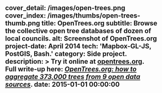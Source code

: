cover_detail: /images/open-trees.png
cover_index: /images/thumbs/open-trees-thumb.png
title: OpenTrees.org
subtitle: Browse the collective open tree databases of dozen of local councils.
alt: Screenshot of OpenTrees.org
project-date: April 2014
tech: 'Mapbox-GL-JS, PostGIS, Bash.'
category: Side project.
description: >
  Try it online at <a href="http://opentrees.org">opentrees.org</a>. <br> Full
  write-up here: <i><a
  href="https://stevebennett.me/2015/04/07/opentrees-org-how-to-aggregate-373000-trees-from-9-open-data-sources/">OpenTrees.org:
  how to aggregate 373,000 trees from 9 open data sources</a></i>.
date: 2015-01-01 00:00:00
---
